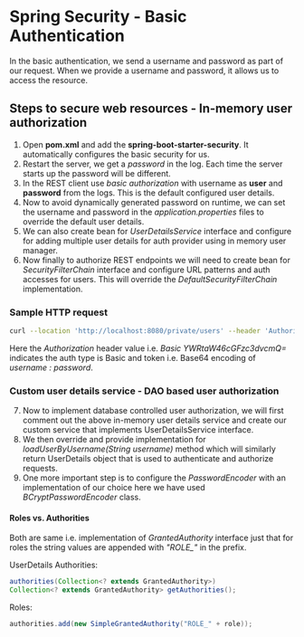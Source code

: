 # Spring Security - Basic Authentication
 In the basic authentication, we send a username and password as part of our request. When we provide a username and password, it allows us to access the resource.

 ## Steps to secure web resources - In-memory user authorization
 1. Open **pom.xml** and add the **spring-boot-starter-security**. It automatically configures the basic security for us.
 2. Restart the server, we get a *password* in the log. Each time the server starts up the password will be different.
 3. In the REST client use *basic authorization* with username as **user** and **password** from the logs. This is the default configured user details.
 4. Now to avoid dynamically generated password on runtime, we can set the username and password in the *application.properties* files to override the default user details.
 5. We can also create bean for *UserDetailsService* interface and configure for adding multiple user details for auth provider using in memory user manager.
 6. Now finally to authorize REST endpoints we will need to create bean for *SecurityFilterChain* interface and configure URL patterns and auth accesses for users. This will override the *DefaultSecurityFilterChain* implementation.

 ### Sample HTTP request
 ```bash
 curl --location 'http://localhost:8080/private/users' --header 'Authorization: Basic YWRtaW46cGFzc3dvcmQ=' 
 ```
 Here the *Authorization* header value i.e. *Basic YWRtaW46cGFzc3dvcmQ=* indicates the auth type is Basic and token i.e. Base64 encoding of *username : password*.

 ### Custom user details service - DAO based user authorization
 7. Now to implement database controlled user authorization, we will first comment out the above in-memory user details service and create our custom service that implements UserDetailsService interface.
 8. We then override and provide implementation for *loadUserByUsername(String username)* method which will similarly return UserDetails object that is used to authenticate and authorize requests.
 9. One more important step is to configure the *PasswordEncoder* with an implementation of our choice here we have used *BCryptPasswordEncoder* class. 

 #### Roles vs. Authorities
 Both are same i.e. implementation of *GrantedAuthority* interface just that for roles the string values are appended with *"ROLE_"* in the prefix.

 UserDetails Authorities:
 ```java
 authorities(Collection<? extends GrantedAuthority>)
 Collection<? extends GrantedAuthority> getAuthorities();
 ```
 Roles:
```java
authorities.add(new SimpleGrantedAuthority("ROLE_" + role));
```